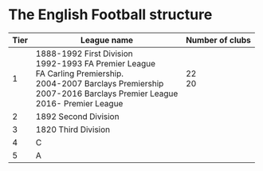 # The English Football structure

| Tier    | League name | Number of clubs | 
| -------- | ------- | ------- |
| 1  | 1888-1992 First Division</br>1992-1993 FA Premier League </br>FA Carling Premiership.</br>2004-2007 Barclays Premiership</br>2007-2016 Barclays Premier League</br>  2016- Premier League |  22</br> 20 | 
| 2 | 1892 Second Division | | 
| 3 | 1820 Third Division | | 
| 4 | C | | 
| 5 | A | | 
